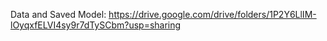 Data and Saved Model: https://drive.google.com/drive/folders/1P2Y6LlIM-lOyqxfELVI4sy9r7dTySCbm?usp=sharing
